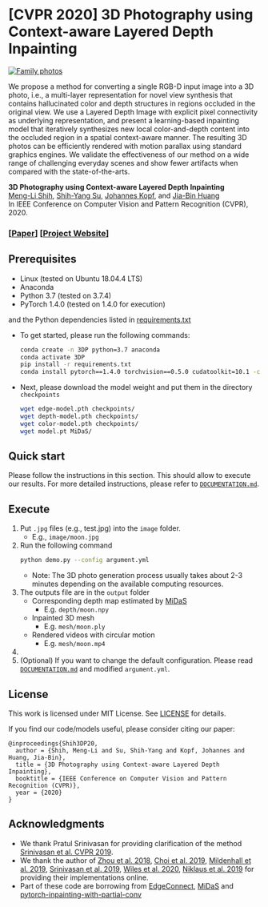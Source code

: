 # [CVPR 2020] 3D Photography using Context-aware Layered Depth Inpainting


[![Family photos]({https://filebox.ece.vt.edu/~jbhuang/project/3DPhoto/3DPhoto_Family.jpg})]({https://filebox.ece.vt.edu/~jbhuang/project/3DPhoto/3DPhoto_Family.mp4} "Family photos")


We propose a method for converting a single RGB-D input image into a 3D photo, i.e., a multi-layer representation for novel view synthesis that contains hallucinated color and depth structures in regions occluded in the original view. We use a Layered Depth Image with explicit pixel connectivity as underlying representation, and present a learning-based inpainting model that iteratively synthesizes new local color-and-depth content into the occluded region in a spatial context-aware manner. The resulting 3D photos can be efficiently rendered with motion parallax using standard graphics engines. We validate the effectiveness of our method on a wide range of challenging everyday scenes and show fewer artifacts when compared with the state-of-the-arts.
<br/>

**3D Photography using Context-aware Layered Depth Inpainting**
<br/>
[Meng-Li Shih](https://shihmengli.github.io/), 
[Shih-Yang Su](https://lemonatsu.github.io/), 
[Johannes Kopf](https://johanneskopf.de/), and
[Jia-Bin Huang](https://filebox.ece.vt.edu/~jbhuang/)
<br/>
In IEEE Conference on Computer Vision and Pattern Recognition (CVPR), 2020.

### [[Paper](https://drive.google.com/file/d/17ki_YAL1k5CaHHP3pIBFWvw-ztF4CCPP/view?usp=sharing)] [[Project Website](https://shihmengli.github.io/3D-Photo-Inpainting/)]

## Prerequisites

- Linux (tested on Ubuntu 18.04.4 LTS)
- Anaconda
- Python 3.7 (tested on 3.7.4)
- PyTorch 1.4.0 (tested on 1.4.0 for execution)

and the Python dependencies listed in [requirements.txt](requirements.txt)
- To get started, please run the following commands:
    ```bash
    conda create -n 3DP python=3.7 anaconda
    conda activate 3DP
    pip install -r requirements.txt
    conda install pytorch==1.4.0 torchvision==0.5.0 cudatoolkit=10.1 -c pytorch
    ```
- Next, please download the model weight and put them in the directory ```checkpoints```
    ```bash
    wget edge-model.pth checkpoints/
    wget depth-model.pth checkpoints/
    wget color-model.pth checkpoints/
    wget model.pt MiDaS/
    ```    

## Quick start
Please follow the instructions in this section. 
This should allow to execute our results.
For more detailed instructions, please refer to [`DOCUMENTATION.md`](DOCUMENTATION.md).

## Execute
1. Put ```.jpg``` files (e.g., test.jpg) into the ```image``` folder. 
    - E.g., `image/moon.jpg`
2. Run the following command
    ```bash
    python demo.py --config argument.yml
    ```
    - Note: The 3D photo generation process usually takes about 2-3 minutes depending on the available computing resources.
3. The outputs file are in the ```output``` folder
    - Corresponding depth map estimated by [MiDaS](https://github.com/intel-isl/MiDaS.git) 
        - E.g. ```depth/moon.npy```
    - Inpainted 3D mesh
        - E.g. ```mesh/moon.ply```
    - Rendered videos with circular motion
        - E.g. ```mesh/moon.mp4```
4. 
5. (Optional) If you want to change the default configuration. Please read [`DOCUMENTATION.md`](DOCUMENTATION.md) and modified ```argument.yml```.


## License
This work is licensed under MIT License. See [LICENSE](LICENSE) for details. 

If you find our code/models useful, please consider citing our paper:
```
@inproceedings{Shih3DP20,
  author = {Shih, Meng-Li and Su, Shih-Yang and Kopf, Johannes and Huang, Jia-Bin},
  title = {3D Photography using Context-aware Layered Depth Inpainting},
  booktitle = {IEEE Conference on Computer Vision and Pattern Recognition (CVPR)},
  year = {2020}
}
```

## Acknowledgments
- We thank Pratul Srinivasan for providing clarification of the method [Srinivasan et al. CVPR 2019](https://people.eecs.berkeley.edu/~pratul/publication/mpi_extrapolation/).
- We thank the author of [Zhou et al. 2018](https://people.eecs.berkeley.edu/~tinghuiz/projects/mpi/), [Choi et al. 2019](https://github.com/NVlabs/extreme-view-synth/), [Mildenhall et al. 2019](https://github.com/Fyusion/LLFF), [Srinivasan et al. 2019](https://github.com/google-research/google-research/tree/ac9b04e1dbdac468fda53e798a326fe9124e49fe/mpi_extrapolation), [Wiles et al. 2020](http://www.robots.ox.ac.uk/~ow/synsin.html), [Niklaus et al. 2019](https://github.com/sniklaus/3d-ken-burns) for providing their implementations online.
- Part of these code are borrowing from [EdgeConnect](https://github.com/knazeri/edge-connect), [MiDaS](https://github.com/intel-isl/MiDaS.git) and [pytorch-inpainting-with-partial-conv](https://github.com/naoto0804/pytorch-inpainting-with-partial-conv)
